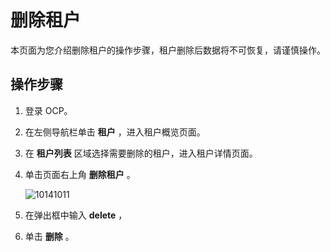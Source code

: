删除租户
=========================

本页面为您介绍删除租户的操作步骤，租户删除后数据将不可恢复，请谨慎操作。

操作步骤
-------------------------

1. 登录 OCP。



2. 在左侧导航栏单击 **租户** ，进入租户概览页面。



3. 在 **租户列表** 区域选择需要删除的租户，进入租户详情页面。



4. 单击页面右上角 **删除租户** 。

   ![10141011](https://help-static-aliyun-doc.aliyuncs.com/assets/img/zh-CN/1095987361/p338590.png)


5. 在弹出框中输入 **delete** ，



6. 单击 **删除** 。
